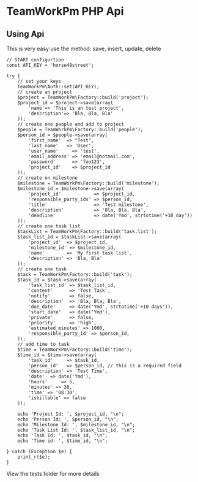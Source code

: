 TeamWorkPm PHP Api
==================

Using Api
---------
  This is very easy use the method: save, insert, update, delete


    // START configurtion
    const API_KEY = 'horse48street';

    try {
        // set your keys
        TeamWorkPm\Auth::set(API_KEY);
        // create an project
        $project = TeamWorkPm\Factory::build('project');
        $project_id = $project->save(array(
            'name'=> 'This is an test project',
            'description'=> 'Bla, Bla, Bla'
        ));
        // create one people and add to project
        $people = TeamWorkPm\Factory::build('people');
        $person_id = $people->save(array(
            'first_name'  => "Test",
            'last_name'   => 'User',
            'user_name'     => 'test',
            'email_address' => 'email@hotmail.com',
            'password'      => 'foo123',
            'project_id'    => $project_id
        ));
        // create on milestone
        $milestone = TeamWorkPm\Factory::build('milestone');
        $milestone_id = $milestone->save(array(
            'project_id'            => $project_id,
            'responsible_party_ids' => $person_id,
            'title'                 => 'Test milestone',
            'description'           => 'Bla, Bla, Bla',
            'deadline'              => date('Ymd', strtotime('+10 day'))
        ));
        // create one task list
        $taskList = TeamWorkPm\Factory::build('task.list');
        $task_list_id = $taskList->save(array(
            'project_id'  => $project_id,
            'milestone_id' => $milestone_id,
            'name'        => 'My first task list',
            'description' => 'Bla, Bla'
        ));
        // create one task
        $task = TeamWorkPm\Factory::build('task');
        $task_id = $task->save(array(
            'task_list_id' => $task_list_id,
            'content'      => 'Test Task',
            'notify'       => false,
            'description'  => 'Bla, Bla, Bla',
            'due_date'     => date('Ymd', strtotime('+10 days')),
            'start_date'   => date('Ymd'),
            'private'      => false,
            'priority'     => 'high',
            'estimated_minutes' => 1000,
            'responsible_party_id' => $person_id,
        ));
        // add time to task
        $time = TeamWorkPm\Factory::build('time');
        $time_id = $time->save(array(
            'task_id'     => $task_id,
            'person_id'   => $person_id, // this is a required field
            'description' => 'Test Time',
            'date'  => date('Ymd'),
            'hours'     => 5,
            'minutes' => 30,
            'time' => '08:30',
            'isbillable' => false
        ));

        echo 'Project Id: ', $project_id, "\n";
        echo 'Person Id: ', $person_id, "\n";
        echo 'Milestone Id: ', $milestone_id, "\n";
        echo 'Task List Id: ', $task_list_id, "\n";
        echo 'Task Id: ', $task_id, "\n";
        echo 'Time id: ', $time_id, "\n";

    } catch (Exception $e) {
        print_r($e);
    }

View the tests folder for more details